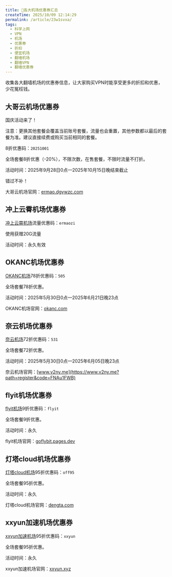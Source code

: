 ```yaml
---
title: 💸各大机场优惠券汇总
createTime: 2025/10/09 12:14:29
permalink: /article/23w1svxa/
tags:
  - 科学上网
  - VPN
  - 机场
  - 优惠券
  - 折扣
  - 便宜机场
  - 翻墙机场
  - 翻墙VPN
  - 翻墙优惠券
---
```


收集各大翻墙机场的优惠券信息，让大家购买VPN时能享受更多的折扣和优惠，少花冤枉钱。

<!-- more -->

## 大哥云机场优惠券

国庆活动来了！

注意：更换其他套餐会覆盖当前账号套餐，流量也会重置，其他参数都以最后的套餐为准。建议直接续费或购买当前相同的套餐。

8折优惠码：`20251001`

全场套餐8折优惠（-20%），不限次数，在售套餐，不限时流量不打折。

活动时间：2025年9月28日0点—2025年10月15日晚结束截止

错过不补！

大哥云机场官网：[ermao.dgywzc.com](https://ermao.dgywzc.com/#/register?code=peAVAa8D)

## 冲上云霄机场优惠券

[冲上云霄机场](https://www.ermao.net/article/dycrz2ch/)流量优惠码：`ermaozi`

使用获赠20G流量

活动时间：永久有效

## OKANC机场优惠券

[OKANC机场](https://www.ermao.net/article/giwzl7sq/)78折优惠码：`505`

全场套餐78折优惠。

活动时间：2025年5月30日0点—2025年6月21日晚23点

OKANC机场官网：[okanc.com](https://www.okanc.com/index.php#/register?code=3YK7Np6R)

## 奈云机场优惠券

[奈云机场](https://www.ermao.net/article/0gematwc/)72折优惠码：`531`

全场套餐72折优惠。

活动时间：2025年5月30日0点—2025年6月05日晚23点

奈云机场官网：[www.v2ny.me](https://www.v2ny.me?path=register&code=FNAu1FWB)

## flyit机场优惠券

[flyit机场](https://www.ermao.net/article/q8yp9r2b/)9折优惠码：`flyit`

全场套餐9折优惠。

活动时间：永久

flyit机场官网：[goflybit.pages.dev](https://goflybit.pages.dev/#/register?code=7h1NCdM7)

## 灯塔cloud机场优惠券

[灯塔cloud机场](https://www.ermao.net/article/osp1vx6y/)95折优惠码：`off95`

全场套餐95折优惠。

活动时间：永久

灯塔cloud机场官网：[dengta.com](https://dengta.xn--xhq8sm16c5ls.com/#/register?code=n4jB4z5R)

## xxyun加速机场优惠券

[xxyun加速机场](https://www.ermao.net/article/0gematwc/)95折优惠码：`xxyun`

全场套餐95折优惠。

活动时间：永久

xxyun加速机场官网：[xxyun.xyz](https://xxyun.de/XQiZqbSr.html)

